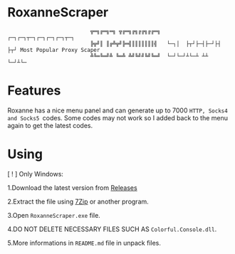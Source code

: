 # RoxanneScraper

                              ╦═╗╔═╗═╗ ╦╔═╗╔╗╔╔╗╔╔═╗  ┌─┐┌─┐┬─┐┌─┐┌─┐┌─┐┬─┐
                              ╠╦╝║ ║╔╩╦╝╠═╣║║║║║║║╣   └─┐│  ├┬┘├─┤├─┘├┤ ├┬┘ Most Popular Proxy Scaper
                              ╩╚═╚═╝╩ ╚═╩ ╩╝╚╝╝╚╝╚═╝  └─┘└─┘┴└─┴ ┴┴  └─┘┴└─
# Features
Roxanne has a nice menu panel and can generate up to 7000 ```HTTP, Socks4 and Socks5 ```codes.
Some codes may not work so I added back to the menu again to get the latest codes.

# Using
[ ! ] Only Windows:

1.Download the latest version from [Releases](https://github.com/Sn8ow/RoxanneScraper/releases/tag/1.4.6)

2.Extract the file using [7Zip](https://www.7-zip.org/download.html) or another program.

3.Open ```RoxanneScraper.exe``` file.

4.DO NOT DELETE NECESSARY FILES SUCH AS ```Colorful.Console.dll```.

5.More informations in ```README.md``` file in unpack files.
